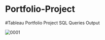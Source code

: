 # Portfolio-Project
#Tableau Portfolio Project SQL Queries Output

![0001](https://user-images.githubusercontent.com/52307622/145666486-8c0cf84b-b1cb-40ee-b979-beb79146084f.jpg)

